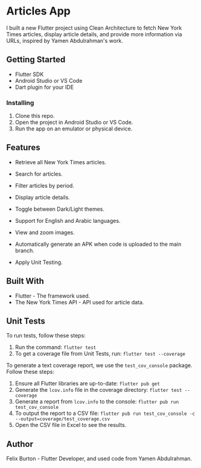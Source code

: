 # Articles App
I built a new Flutter project using Clean Architecture to fetch New York Times articles, display article details, and provide more information via URLs, inspired by Yamen Abdulrahman's work. 

## Getting Started

- Flutter SDK
- Android Studio or VS Code
- Dart plugin for your IDE

### Installing

1. Clone this repo.
2. Open the project in Android Studio or VS Code.
3. Run the app on an emulator or physical device.

## Features

- Retrieve all New York Times articles.
- Search for articles.
- Filter articles by period.
- Display article details.
- Toggle between Dark/Light themes.
- Support for English and Arabic languages.
- View and zoom images.
- Automatically generate an APK when code is uploaded to the main branch.


- Apply Unit Testing.

## Built With

- Flutter - The framework used.
- The New York Times API - API used for article data.

## Unit Tests

To run tests, follow these steps:

1. Run the command: `flutter test`
2. To get a coverage file from Unit Tests, run: `flutter test --coverage`

To generate a text coverage report, we use the `test_cov_console` package. Follow these steps:

1. Ensure all Flutter libraries are up-to-date: `flutter pub get`
2. Generate the `lcov.info` file in the coverage directory: `flutter test --coverage`
3. Generate a report from `lcov.info` to the console: `flutter pub run test_cov_console`
4. To output the report to a CSV file: `flutter pub run test_cov_console -c --output=coverage/test_coverage.csv`
5. Open the CSV file in Excel to see the results.


## Author

Felix Burton - Flutter Developer, and used code from Yamen Abdulrahman. 
